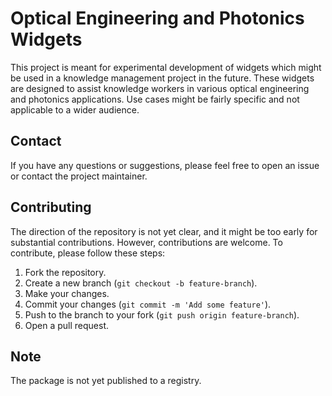 # Optical Engineering and Photonics Widgets

This project is meant for experimental development of widgets which might be used in a knowledge management project in the future. These widgets are designed to assist knowledge workers in various optical engineering and photonics applications. Use cases might be fairly specific and not applicable to a wider audience.

## Contact

If you have any questions or suggestions, please feel free to open an issue or contact the project maintainer.

## Contributing

The direction of the repository is not yet clear, and it might be too early for substantial contributions. However, contributions are welcome. To contribute, please follow these steps:

1. Fork the repository.
2. Create a new branch (`git checkout -b feature-branch`).
3. Make your changes.
4. Commit your changes (`git commit -m 'Add some feature'`).
5. Push to the branch to your fork (`git push origin feature-branch`).
6. Open a pull request.

## Note

The package is not yet published to a registry.
